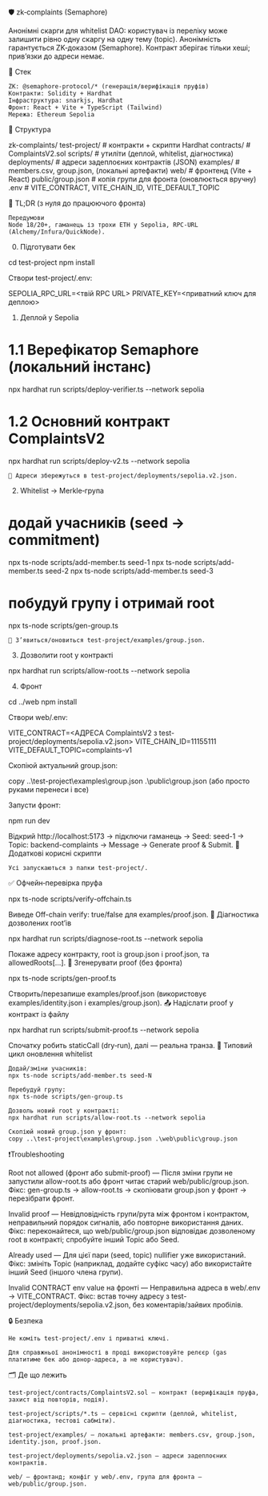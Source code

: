 🛡️ zk‑complaints (Semaphore)

Анонімні скарги для whitelist DAO: користувач із переліку може залишити рівно одну скаргу на одну тему (topic). Анонімність гарантується ZK‑доказом (Semaphore). Контракт зберігає тільки хеші; прив’язки до адреси немає.

🧰 Стек

    ZK: @semaphore-protocol/* (генерація/верифікація пруфів)
    Контракти: Solidity + Hardhat
    Інфраструктура: snarkjs, Hardhat
    Фронт: React + Vite + TypeScript (Tailwind)
    Мережа: Ethereum Sepolia

📁 Структура

zk-complaints/
  test-project/           # контракти + скрипти Hardhat
    contracts/            # ComplaintsV2.sol
    scripts/              # утиліти (деплой, whitelist, діагностика)
    deployments/          # адреси задеплоєних контрактів (JSON)
    examples/             # members.csv, group.json, (локальні артефакти)
  web/                    # фронтенд (Vite + React)
    public/group.json     # копія групи для фронта (оновлюється вручну)
    .env                  # VITE_CONTRACT, VITE_CHAIN_ID, VITE_DEFAULT_TOPIC

🚀 TL;DR (з нуля до працюючого фронта)

    Передумови
    Node 18/20+, гаманець із трохи ETH у Sepolia, RPC‑URL (Alchemy/Infura/QuickNode).

0) Підготувати бек

cd test-project
npm install

Створи test-project/.env:

SEPOLIA_RPC_URL=<твій RPC URL>
PRIVATE_KEY=<приватний ключ для деплою>

1) Деплой у Sepolia

# 1.1 Верефікатор Semaphore (локальний інстанс)
npx hardhat run scripts/deploy-verifier.ts --network sepolia

# 1.2 Основний контракт ComplaintsV2
npx hardhat run scripts/deploy-v2.ts --network sepolia

    📄 Адреси збережуться в test-project/deployments/sepolia.v2.json.

2) Whitelist → Merkle‑група

# додай учасників (seed → commitment)
npx ts-node scripts/add-member.ts seed-1
npx ts-node scripts/add-member.ts seed-2
npx ts-node scripts/add-member.ts seed-3

# побудуй групу і отримай root
npx ts-node scripts/gen-group.ts

    📄 З’явиться/оновиться test-project/examples/group.json.

3) Дозволити root у контракті

npx hardhat run scripts/allow-root.ts --network sepolia

4) Фронт

cd ../web
npm install

Створи web/.env:

VITE_CONTRACT=<АДРЕСА ComplaintsV2 з test-project/deployments/sepolia.v2.json>
VITE_CHAIN_ID=11155111
VITE_DEFAULT_TOPIC=complaints-v1

Скопіюй актуальний group.json:

copy ..\test-project\examples\group.json .\public\group.json (або просто руками перенеси і все)

Запусти фронт:

npm run dev

Відкрий http://localhost:5173 → підключи гаманець → Seed: seed-1 → Topic: backend-complaints → Message → Generate proof & Submit.
🧪 Додаткові корисні скрипти

    Усі запускаються з папки test-project/.

✅ Офчейн‑перевірка пруфа

npx ts-node scripts/verify-offchain.ts

Виведе Off-chain verify: true/false для examples/proof.json.
🧭 Діагностика дозволених root’ів

npx hardhat run scripts/diagnose-root.ts --network sepolia

Покаже адресу контракту, root із group.json і proof.json, та allowedRoots[...].
🧪 Згенерувати proof (без фронта)

npx ts-node scripts/gen-proof.ts

Створить/перезапише examples/proof.json (використовує examples/identity.json і examples/group.json).
📤 Надіслати proof у контракт із файлу

npx hardhat run scripts/submit-proof.ts --network sepolia

Спочатку робить staticCall (dry‑run), далі — реальна транза.
🔁 Типовий цикл оновлення whitelist

    Додай/зміни учасників:
    npx ts-node scripts/add-member.ts seed-N

    Перебудуй групу:
    npx ts-node scripts/gen-group.ts

    Дозволь новий root у контракті:
    npx hardhat run scripts/allow-root.ts --network sepolia

    Скопіюй новий group.json у фронт:
    copy ..\test-project\examples\group.json .\web\public\group.json

❗️Troubleshooting

Root not allowed (фронт або submit-proof)
— Після зміни групи не запустили allow-root.ts або фронт читає старий web/public/group.json.
Фікс: gen-group.ts → allow-root.ts → скопіювати group.json у фронт → перезібрати фронт.

Invalid proof
— Невідповідність групи/рута між фронтом і контрактом, неправильний порядок сигналів, або повторне використання даних.
Фікс: переконайтеся, що web/public/group.json відповідає дозволеному root в контракті; спробуйте інший Topic або Seed.

Already used
— Для цієї пари (seed, topic) nullifier уже використаний.
Фікс: змініть Topic (наприклад, додайте суфікс часу) або використайте інший Seed (іншого члена групи).

Invalid CONTRACT env value на фронті
— Неправильна адреса в web/.env → VITE_CONTRACT.
Фікс: встав точну адресу з test-project/deployments/sepolia.v2.json, без коментарів/зайвих пробілів.

🔒 Безпека

    Не коміть test-project/.env і приватні ключі.

    Для справжньої анонімності в проді використовуйте релєєр (gas платитиме бек або донор‑адреса, а не користувач).

🗂️ Де що лежить

    test-project/contracts/ComplaintsV2.sol — контракт (верифікація пруфа, захист від повторів, подія).

    test-project/scripts/*.ts — сервісні скрипти (деплой, whitelist, діагностика, тестові сабміти).

    test-project/examples/ — локальні артефакти: members.csv, group.json, identity.json, proof.json.

    test-project/deployments/sepolia.v2.json — адреси задеплоєних контрактів.

    web/ — фронтанд; конфіг у web/.env, група для фронта — web/public/group.json.
